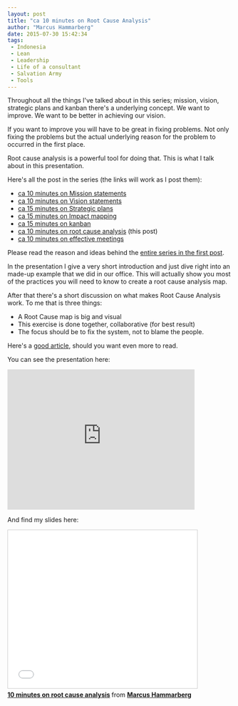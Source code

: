 ```yaml
---
layout: post
title: "ca 10 minutes on Root Cause Analysis"
author: "Marcus Hammarberg"
date: 2015-07-30 15:42:34
tags:
 - Indonesia
 - Lean
 - Leadership
 - Life of a consultant
 - Salvation Army
 - Tools
---
```


Throughout all the things I've talked about in this series; mission, vision, strategic plans and kanban there's a underlying concept. We want to improve. We want to be better in achieving our vision.

If you want to improve you will have to be great in fixing problems. Not only fixing the problems but the actual underlying reason for the problem to occurred in the first place.

Root cause analysis is a powerful tool for doing that. This is what I talk about in this presentation.

Here's all the post in the series (the links will work as I post them):

* [ca 10 minutes on Mission statements](/2015/06/ca-minutes-on-mission.html)
* [ca 10 minutes on Vision statements](/2015/06/ca-minutes-on-vision-statements.html)
* [ca 15 minutes on Strategic plans](/2015/06/ca-minutes-on-strategic-plans.html)
* [ca 15 minutes on Impact mapping](/2015/06/ca-minutes-on-impact-mapping.html)
* [ca 15 minutes on kanban](/2015/06/ca-minutes-on-kanban.html)
* [ca 10 minutes on root cause analysis](/2015/07/ca-minutes-on-root-cause-analysis.html) (this post)
* [ca 10 minutes on effective meetings](/2015/08/ca-minutes-on-effective-meetings.html)

Please read the reason and ideas behind the [entire series in the first post](/2015/06/new-series-marcus-on-business.html).

<!-- excerpt-end -->

In the presentation I give a very short introduction and just dive right into an made-up example that we did in our office. This will actually show you most of the practices you will need to know to create a root cause analysis map.

After that there's a short discussion on what makes Root Cause Analysis work. To me that is three things:

* A Root Cause map is big and visual
* This exercise is done together, collaborative (for best result)
* The focus should be to fix the system, not to blame the people.

Here's a [good article](https://www.crisp.se/file-uploads/cause-effect-diagrams.pdf), should you want even more to read.

You can see the presentation here:

<iframe width="420" height="315" src="https://www.youtube.com/embed/rv9MO90-OyU" frameborder="0" allowfullscreen></iframe>

And find my slides here:

<iframe src="//www.slideshare.net/slideshow/embed_code/key/uRQWhsyuKLOdYw" width="425" height="355" frameborder="0" marginwidth="0" marginheight="0" scrolling="no" style="border:1px solid #CCC; border-width:1px; margin-bottom:5px; max-width: 100%;" allowfullscreen> </iframe> <div style="margin-bottom:5px"> <strong> <a href="//www.slideshare.net/marcusoftnet/10-minutes-on-root-cause-analysis" title="10 minutes on root cause analysis" target="_blank">10 minutes on root cause analysis</a> </strong> from <strong><a href="//www.slideshare.net/marcusoftnet" target="_blank">Marcus Hammarberg</a></strong> </div>
